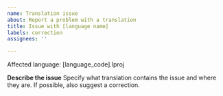 ```yaml
---
name: Translation issue
about: Report a problem with a translation
title: Issue with [language name]
labels: correction
assignees: ''

---
```


Affected language: [language_code].lproj

**Describe the issue**
Specify what translation contains the issue and where they are. If possible, also suggest a correction.
